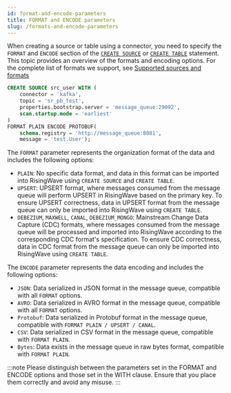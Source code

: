 ```yaml
---
id: format-and-encode-parameters
title: FORMAT and ENCODE parameters
slug: /formats-and-encode-parameters
---
```

<head>
  <link rel="canonical" href="https://docs.risingwave.com/docs/current/formats-and-encode-parameters/" />
</head>

When creating a source or table using a connector, you need to specify the `FORMAT` and `ENCODE` section of the [`CREATE SOURCE`](/sql/commands/sql-create-source.md) or [`CREATE TABLE`](/sql/commands/sql-create-source.md) statement. This topic provides an overview of the formats and encoding options. For the complete list of formats we support, see [Supported sources and formats](/ingest/supported-sources-and-formats.md)

```sql title="An example of creating a source"
CREATE SOURCE src_user WITH (
    connector = 'kafka',
    topic = 'sr_pb_test',
    properties.bootstrap.server = 'message_queue:29092',
    scan.startup.mode = 'earliest'
)
FORMAT PLAIN ENCODE PROTOBUF(
    schema.registry = 'http://message_queue:8081',
    message = 'test.User');
```

The `FORMAT` parameter represents the organization format of the data and includes the following options:

- `PLAIN`: No specific data format, and data in this format can be imported into RisingWave using `CREATE SOURCE` and `CREATE TABLE`.
- `UPSERT`: UPSERT format, where messages consumed from the message queue will perform UPSERT in RisingWave based on the primary key. To ensure UPSERT correctness, data in UPSERT format from the message queue can only be imported into RisingWave using `CREATE TABLE`.
- `DEBEZIUM`, `MAXWELL`, `CANAL`, `DEBEZIUM_MONGO`: Mainstream Change Data Capture (CDC) formats, where messages consumed from the message queue will be processed and imported into RisingWave according to the corresponding CDC format's specification. To ensure CDC correctness, data in CDC format from the message queue can only be imported into RisingWave using `CREATE TABLE`.

The `ENCODE` parameter represents the data encoding and includes the following options:

- `JSON`: Data serialized in JSON format in the message queue, compatible with all `FORMAT` options.
- `AVRO`: Data serialized in AVRO format in the message queue, compatible with all `FORMAT` options.
- `Protobuf`: Data serialized in Protobuf format in the message queue, compatible with `FORMAT PLAIN / UPSERT / CANAL`.
- `CSV`: Data serialized in CSV format in the message queue, compatible with `FORMAT PLAIN`.
- `Bytes`: Data exists in the message queue in raw bytes format, compatible with `FORMAT PLAIN`.


:::note
Please distinguish between the parameters set in the FORMAT and ENCODE options and those set in the WITH clause. Ensure that you place them correctly and avoid any misuse.
:::
